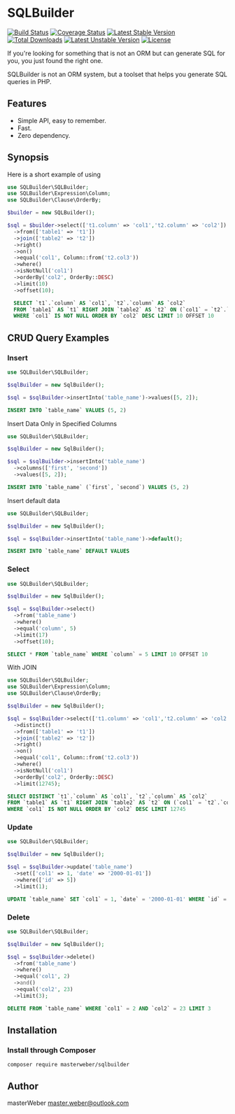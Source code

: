 # SQLBuilder

[![Build Status](https://travis-ci.org/masterWeber/sqlbuilder.svg?branch=master)](https://travis-ci.org/masterWeber/sqlbuilder)
[![Coverage Status](https://coveralls.io/repos/github/masterWeber/sqlbuilder/badge.svg?branch=master)](https://coveralls.io/github/masterWeber/sqlbuilder?branch=master)
[![Latest Stable Version](https://poser.pugx.org/masterweber/sqlbuilder/v)](https://packagist.org/packages/masterweber/sqlbuilder)
[![Total Downloads](https://poser.pugx.org/masterweber/sqlbuilder/downloads)](https://packagist.org/packages/masterweber/sqlbuilder)
[![Latest Unstable Version](https://poser.pugx.org/masterweber/sqlbuilder/v/unstable)](https://packagist.org/packages/masterweber/sqlbuilder)
[![License](https://poser.pugx.org/masterweber/sqlbuilder/license)](https://packagist.org/packages/masterweber/sqlbuilder)

If you're looking for something that is not an ORM but can generate SQL for you, you just found the right one.

SQLBuilder is not an ORM system, but a toolset that helps you generate SQL queries in PHP.

## Features

* Simple API, easy to remember.
* Fast.
* Zero dependency.

## Synopsis

Here is a short example of using

```php
use SQLBuilder\SQLBuilder;
use SQLBuilder\Expression\Column;
use SQLBuilder\Clause\OrderBy;

$builder = new SQLBuilder();

$sql = $builder->select(['t1.column' => 'col1','t2.column' => 'col2'])
  ->from(['table1' => 't1'])
  ->join(['table2' => 't2'])
  ->right()
  ->on()
  ->equal('col1', Column::from('t2.col3'))
  ->where()
  ->isNotNull('col1')
  ->orderBy('col2', OrderBy::DESC)
  ->limit(10)
  ->offset(10);
```
```sql
  SELECT `t1`.`column` AS `col1`, `t2`.`column` AS `col2` 
  FROM `table1` AS `t1` RIGHT JOIN `table2` AS `t2` ON (`col1` = `t2`.`col3`) 
  WHERE `col1` IS NOT NULL ORDER BY `col2` DESC LIMIT 10 OFFSET 10
```

## CRUD Query Examples

### Insert

```php
use SQLBuilder\SQLBuilder;

$sqlBuilder = new SqlBuilder();

$sql = $sqlBuilder->insertInto('table_name')->values([5, 2]);
```
```sql
INSERT INTO `table_name` VALUES (5, 2)
```

Insert Data Only in Specified Columns

```php
use SQLBuilder\SQLBuilder;

$sqlBuilder = new SqlBuilder();

$sql = $sqlBuilder->insertInto('table_name')
  ->columns(['first', 'second'])
  ->values([5, 2]);
```
```sql
INSERT INTO `table_name` (`first`, `second`) VALUES (5, 2)
```

Insert default data

```php
use SQLBuilder\SQLBuilder;

$sqlBuilder = new SqlBuilder();

$sql = $sqlBuilder->insertInto('table_name')->default();
```
```sql
INSERT INTO `table_name` DEFAULT VALUES
```

### Select

```php
use SQLBuilder\SQLBuilder;

$sqlBuilder = new SqlBuilder();

$sql = $sqlBuilder->select()
  ->from('table_name')
  ->where()
  ->equal('column', 5)
  ->limit(17)
  ->offset(10);
```
```sql
SELECT * FROM `table_name` WHERE `column` = 5 LIMIT 10 OFFSET 10
```
With JOIN

```php
use SQLBuilder\SQLBuilder;
use SQLBuilder\Expression\Column;
use SQLBuilder\Clause\OrderBy;

$sqlBuilder = new SqlBuilder();

$sql = $sqlBuilder->select(['t1.column' => 'col1','t2.column' => 'col2'])
  ->distinct()
  ->from(['table1' => 't1'])
  ->join(['table2' => 't2'])
  ->right()
  ->on()
  ->equal('col1', Column::from('t2.col3'))
  ->where()
  ->isNotNull('col1')
  ->orderBy('col2', OrderBy::DESC)
  ->limit(12745);
```
```sql
SELECT DISTINCT `t1`.`column` AS `col1`, `t2`.`column` AS `col2` 
FROM `table1` AS `t1` RIGHT JOIN `table2` AS `t2` ON (`col1` = `t2`.`col3`) 
WHERE `col1` IS NOT NULL ORDER BY `col2` DESC LIMIT 12745
```

### Update

```php
use SQLBuilder\SQLBuilder;

$sqlBuilder = new SqlBuilder();

$sql = $sqlBuilder->update('table_name')
  ->set(['col1' => 1, 'date' => '2000-01-01'])
  ->where(['id' => 5])
  ->limit(1);
```
```sql
UPDATE `table_name` SET `col1` = 1, `date` = '2000-01-01' WHERE `id` = 5 LIMIT 1
```

### Delete

```php
use SQLBuilder\SQLBuilder;

$sqlBuilder = new SqlBuilder();

$sql = $sqlBuilder->delete()
  ->from('table_name')
  ->where()
  ->equal('col1', 2)
  ->and()
  ->equal('col2', 23)
  ->limit(3);
```
```sql
DELETE FROM `table_name` WHERE `col1` = 2 AND `col2` = 23 LIMIT 3
```

## Installation

### Install through Composer

    composer require masterweber/sqlbuilder
    
## Author

masterWeber  <master.weber@outlook.com>    
